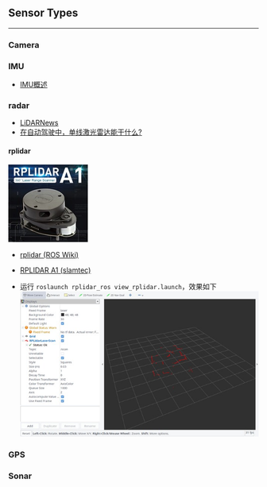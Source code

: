 ## Sensor Types

-----

### Camera

### IMU

* [IMU概述](https://cggos.github.io/ins/imu-overview.html)

### radar

* [LiDARNews](https://lidarnews.com/)
* [在自动驾驶中，单线激光雷达能干什么?](https://www.leiphone.com/news/201612/kEUZbebrEA2WJRVE.html)

#### rplidar

![](images/rplidar.jpg)

* [rplidar (ROS Wiki)](http://wiki.ros.org/rplidar)
* [RPLIDAR A1 (slamtec)](http://www.slamtec.com/en/lidar/a1)

* 运行 `roslaunch rplidar_ros view_rplidar.launch`，效果如下
  ![](images/view_rplidar.jpg)

### GPS

### Sonar